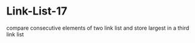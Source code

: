 # Link-List-17
compare consecutive elements of two link list and store largest in a third link list 
